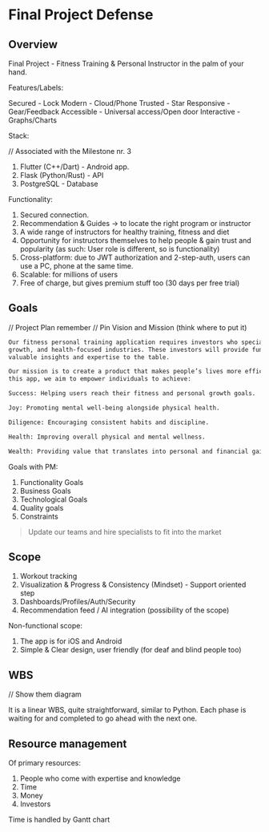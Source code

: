 # Final Project Defense

## Overview

Final Project - Fitness Training & Personal Instructor in the palm of your hand.

Features/Labels:

Secured - Lock
Modern - Cloud/Phone
Trusted - Star
Responsive - Gear/Feedback
Accessible - Universal access/Open door
Interactive - Graphs/Charts

Stack:

// Associated with the Milestone nr. 3

1. Flutter (C++/Dart) - Android app.
2. Flask (Python/Rust) - API
3. PostgreSQL - Database

Functionality:

1. Secured connection.
2. Recommendation & Guides -> to locate the right program or instructor
3. A wide range of instructors for healthy training, fitness and diet
4. Opportunity for instructors themselves to help people & gain trust and popularity (as such: User role is different, so is functionality)
5. Cross-platform: due to JWT authorization and 2-step-auth, users can use a PC, phone at the same time.
6. Scalable: for millions of users
7. Free of charge, but gives premium stuff too (30 days per free trial)

## Goals

// Project Plan remember
// Pin Vision and Mission (think where to put it)

```txt
Our fitness personal training application requires investors who specialize in fitness, personal 
growth, and health-focused industries. These investors will provide funding and bring 
valuable insights and expertise to the table.

Our mission is to create a product that makes people’s lives more efficient and fulfilling. Through 
this app, we aim to empower individuals to achieve:

Success: Helping users reach their fitness and personal growth goals.

Joy: Promoting mental well-being alongside physical health.

Diligence: Encouraging consistent habits and discipline.

Health: Improving overall physical and mental wellness.

Wealth: Providing value that translates into personal and financial gains.
```

Goals with PM:

1. Functionality Goals
2. Business Goals
3. Technological Goals
4. Quality goals
5. Constraints

> Update our teams and hire specialists to fit into the market

## Scope

1. Workout tracking
2. Visualization & Progress & Consistency (Mindset) - Support oriented step
3. Dashboards/Profiles/Auth/Security
4. Recommendation feed / AI integration (possibility of the scope)

Non-functional scope:

1. The app is for iOS and Android
2. Simple & Clear design, user friendly (for deaf and blind people too)

## WBS

// Show them diagram

It is a linear WBS, quite straightforward, similar to Python. Each phase is waiting for and completed to go ahead with the next one.

## Resource management

Of primary resources: 

1. People who come with expertise and knowledge
2. Time
3. Money
4. Investors

Time is handled by Gantt chart



   

